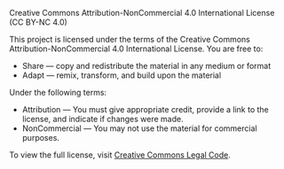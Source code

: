 Creative Commons Attribution-NonCommercial 4.0 International License (CC BY-NC 4.0)

This project is licensed under the terms of the Creative Commons Attribution-NonCommercial 4.0 International License. You are free to:

- Share — copy and redistribute the material in any medium or format
- Adapt — remix, transform, and build upon the material

Under the following terms:

- Attribution — You must give appropriate credit, provide a link to the license, and indicate if changes were made.
- NonCommercial — You may not use the material for commercial purposes.

To view the full license, visit [Creative Commons Legal Code](https://creativecommons.org/licenses/by-nc/4.0/legalcode).

